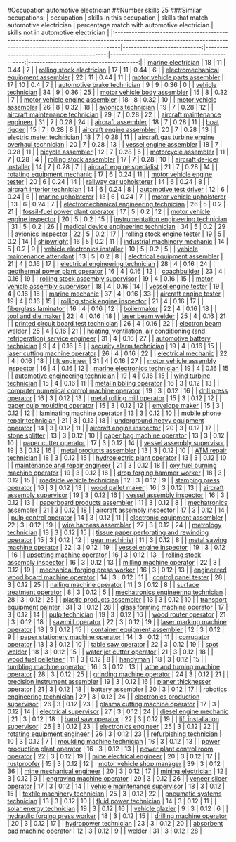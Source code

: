 #Occupation automotive electrician
##Number skills 25
###Similar occupations:
| occupation                                                                                                                                                    |   skills in this occupation |   skills that match automotive electrician |   percentage match with automotive electrician |   skills not in automotive electrician |
|:--------------------------------------------------------------------------------------------------------------------------------------------------------------|----------------------------:|-------------------------------------------:|-----------------------------------------------:|---------------------------------------:|
| [marine electrician](marine_electrician.md)                                                                                                                   |                          18 |                                         11 |                                           0.44 |                                      7 |
| [rolling stock electrician](rolling_stock_electrician.md)                                                                                                     |                          17 |                                         11 |                                           0.44 |                                      6 |
| [electromechanical equipment assembler](electromechanical_equipment_assembler.md)                                                                             |                          22 |                                         11 |                                           0.44 |                                     11 |
| [motor vehicle parts assembler](motor_vehicle_parts_assembler.md)                                                                                             |                          17 |                                         10 |                                           0.4  |                                      7 |
| [automotive brake technician](automotive_brake_technician.md)                                                                                                 |                           9 |                                          9 |                                           0.36 |                                      0 |
| [vehicle technician](vehicle_technician.md)                                                                                                                   |                          34 |                                          9 |                                           0.36 |                                     25 |
| [motor vehicle body assembler](motor_vehicle_body_assembler.md)                                                                                               |                          15 |                                          8 |                                           0.32 |                                      7 |
| [motor vehicle engine assembler](motor_vehicle_engine_assembler.md)                                                                                           |                          18 |                                          8 |                                           0.32 |                                     10 |
| [motor vehicle assembler](motor_vehicle_assembler.md)                                                                                                         |                          26 |                                          8 |                                           0.32 |                                     18 |
| [avionics technician](avionics_technician.md)                                                                                                                 |                          19 |                                          7 |                                           0.28 |                                     12 |
| [aircraft maintenance technician](aircraft_maintenance_technician.md)                                                                                         |                          29 |                                          7 |                                           0.28 |                                     22 |
| [aircraft maintenance engineer](aircraft_maintenance_engineer.md)                                                                                             |                          31 |                                          7 |                                           0.28 |                                     24 |
| [aircraft assembler](aircraft_assembler.md)                                                                                                                   |                          18 |                                          7 |                                           0.28 |                                     11 |
| [boat rigger](boat_rigger.md)                                                                                                                                 |                          15 |                                          7 |                                           0.28 |                                      8 |
| [aircraft engine assembler](aircraft_engine_assembler.md)                                                                                                     |                          20 |                                          7 |                                           0.28 |                                     13 |
| [electric meter technician](electric_meter_technician.md)                                                                                                     |                          18 |                                          7 |                                           0.28 |                                     11 |
| [aircraft gas turbine engine overhaul technician](aircraft_gas_turbine_engine_overhaul_technician.md)                                                         |                          20 |                                          7 |                                           0.28 |                                     13 |
| [vessel engine assembler](vessel_engine_assembler.md)                                                                                                         |                          18 |                                          7 |                                           0.28 |                                     11 |
| [bicycle assembler](bicycle_assembler.md)                                                                                                                     |                          12 |                                          7 |                                           0.28 |                                      5 |
| [motorcycle assembler](motorcycle_assembler.md)                                                                                                               |                          11 |                                          7 |                                           0.28 |                                      4 |
| [rolling stock assembler](rolling_stock_assembler.md)                                                                                                         |                          17 |                                          7 |                                           0.28 |                                     10 |
| [aircraft de-icer installer](aircraft_de-icer_installer.md)                                                                                                   |                          14 |                                          7 |                                           0.28 |                                      7 |
| [aircraft engine specialist](aircraft_engine_specialist.md)                                                                                                   |                          21 |                                          7 |                                           0.28 |                                     14 |
| [rotating equipment mechanic](rotating_equipment_mechanic.md)                                                                                                 |                          17 |                                          6 |                                           0.24 |                                     11 |
| [motor vehicle engine tester](motor_vehicle_engine_tester.md)                                                                                                 |                          20 |                                          6 |                                           0.24 |                                     14 |
| [railway car upholsterer](railway_car_upholsterer.md)                                                                                                         |                          14 |                                          6 |                                           0.24 |                                      8 |
| [aircraft interior technician](aircraft_interior_technician.md)                                                                                               |                          14 |                                          6 |                                           0.24 |                                      8 |
| [automotive test driver](automotive_test_driver.md)                                                                                                           |                          12 |                                          6 |                                           0.24 |                                      6 |
| [marine upholsterer](marine_upholsterer.md)                                                                                                                   |                          13 |                                          6 |                                           0.24 |                                      7 |
| [motor vehicle upholsterer](motor_vehicle_upholsterer.md)                                                                                                     |                          13 |                                          6 |                                           0.24 |                                      7 |
| [electromechanical engineering technician](electromechanical_engineering_technician.md)                                                                       |                          26 |                                          5 |                                           0.2  |                                     21 |
| [fossil-fuel power plant operator](fossil-fuel_power_plant_operator.md)                                                                                       |                          17 |                                          5 |                                           0.2  |                                     12 |
| [motor vehicle engine inspector](motor_vehicle_engine_inspector.md)                                                                                           |                          20 |                                          5 |                                           0.2  |                                     15 |
| [instrumentation engineering technician](instrumentation_engineering_technician.md)                                                                           |                          31 |                                          5 |                                           0.2  |                                     26 |
| [medical device engineering technician](medical_device_engineering_technician.md)                                                                             |                          34 |                                          5 |                                           0.2  |                                     29 |
| [avionics inspector](avionics_inspector.md)                                                                                                                   |                          22 |                                          5 |                                           0.2  |                                     17 |
| [rolling stock engine tester](rolling_stock_engine_tester.md)                                                                                                 |                          19 |                                          5 |                                           0.2  |                                     14 |
| [shipwright](shipwright.md)                                                                                                                                   |                          16 |                                          5 |                                           0.2  |                                     11 |
| [industrial machinery mechanic](industrial_machinery_mechanic.md)                                                                                             |                          14 |                                          5 |                                           0.2  |                                      9 |
| [vehicle electronics installer](vehicle_electronics_installer.md)                                                                                             |                          10 |                                          5 |                                           0.2  |                                      5 |
| [vehicle maintenance attendant](vehicle_maintenance_attendant.md)                                                                                             |                          13 |                                          5 |                                           0.2  |                                      8 |
| [electrical equipment assembler](electrical_equipment_assembler.md)                                                                                           |                          21 |                                          4 |                                           0.16 |                                     17 |
| [electrical engineering technician](electrical_engineering_technician.md)                                                                                     |                          28 |                                          4 |                                           0.16 |                                     24 |
| [geothermal power plant operator](geothermal_power_plant_operator.md)                                                                                         |                          16 |                                          4 |                                           0.16 |                                     12 |
| [coachbuilder](coachbuilder.md)                                                                                                                               |                          23 |                                          4 |                                           0.16 |                                     19 |
| [rolling stock assembly supervisor](rolling_stock_assembly_supervisor.md)                                                                                     |                          19 |                                          4 |                                           0.16 |                                     15 |
| [motor vehicle assembly supervisor](motor_vehicle_assembly_supervisor.md)                                                                                     |                          18 |                                          4 |                                           0.16 |                                     14 |
| [vessel engine tester](vessel_engine_tester.md)                                                                                                               |                          19 |                                          4 |                                           0.16 |                                     15 |
| [marine mechanic](marine_mechanic.md)                                                                                                                         |                          37 |                                          4 |                                           0.16 |                                     33 |
| [aircraft engine tester](aircraft_engine_tester.md)                                                                                                           |                          19 |                                          4 |                                           0.16 |                                     15 |
| [rolling stock engine inspector](rolling_stock_engine_inspector.md)                                                                                           |                          21 |                                          4 |                                           0.16 |                                     17 |
| [fiberglass laminator](fiberglass_laminator.md)                                                                                                               |                          16 |                                          4 |                                           0.16 |                                     12 |
| [boilermaker](boilermaker.md)                                                                                                                                 |                          22 |                                          4 |                                           0.16 |                                     18 |
| [tool and die maker](tool_and_die_maker.md)                                                                                                                   |                          22 |                                          4 |                                           0.16 |                                     18 |
| [laser beam welder](laser_beam_welder.md)                                                                                                                     |                          25 |                                          4 |                                           0.16 |                                     21 |
| [printed circuit board test technician](printed_circuit_board_test_technician.md)                                                                             |                          26 |                                          4 |                                           0.16 |                                     22 |
| [electron beam welder](electron_beam_welder.md)                                                                                                               |                          25 |                                          4 |                                           0.16 |                                     21 |
| [heating, ventilation, air conditioning (and refrigeration) service engineer](heating,_ventilation,_air_conditioning_(and_refrigeration)_service_engineer.md) |                          31 |                                          4 |                                           0.16 |                                     27 |
| [automotive battery technician](automotive_battery_technician.md)                                                                                             |                           9 |                                          4 |                                           0.16 |                                      5 |
| [security alarm technician](security_alarm_technician.md)                                                                                                     |                          19 |                                          4 |                                           0.16 |                                     15 |
| [laser cutting machine operator](laser_cutting_machine_operator.md)                                                                                           |                          26 |                                          4 |                                           0.16 |                                     22 |
| [electrical mechanic](electrical_mechanic.md)                                                                                                                 |                          22 |                                          4 |                                           0.16 |                                     18 |
| [lift engineer](lift_engineer.md)                                                                                                                             |                          31 |                                          4 |                                           0.16 |                                     27 |
| [motor vehicle assembly inspector](motor_vehicle_assembly_inspector.md)                                                                                       |                          16 |                                          4 |                                           0.16 |                                     12 |
| [marine electronics technician](marine_electronics_technician.md)                                                                                             |                          19 |                                          4 |                                           0.16 |                                     15 |
| [automotive engineering technician](automotive_engineering_technician.md)                                                                                     |                          19 |                                          4 |                                           0.16 |                                     15 |
| [wind turbine technician](wind_turbine_technician.md)                                                                                                         |                          15 |                                          4 |                                           0.16 |                                     11 |
| [metal nibbling operator](metal_nibbling_operator.md)                                                                                                         |                          16 |                                          3 |                                           0.12 |                                     13 |
| [computer numerical control machine operator](computer_numerical_control_machine_operator.md)                                                                 |                          19 |                                          3 |                                           0.12 |                                     16 |
| [drill press operator](drill_press_operator.md)                                                                                                               |                          16 |                                          3 |                                           0.12 |                                     13 |
| [metal rolling mill operator](metal_rolling_mill_operator.md)                                                                                                 |                          15 |                                          3 |                                           0.12 |                                     12 |
| [paper pulp moulding operator](paper_pulp_moulding_operator.md)                                                                                               |                          15 |                                          3 |                                           0.12 |                                     12 |
| [envelope maker](envelope_maker.md)                                                                                                                           |                          15 |                                          3 |                                           0.12 |                                     12 |
| [laminating machine operator](laminating_machine_operator.md)                                                                                                 |                          13 |                                          3 |                                           0.12 |                                     10 |
| [mobile phone repair technician](mobile_phone_repair_technician.md)                                                                                           |                          21 |                                          3 |                                           0.12 |                                     18 |
| [underground heavy equipment operator](underground_heavy_equipment_operator.md)                                                                               |                          14 |                                          3 |                                           0.12 |                                     11 |
| [aircraft engine inspector](aircraft_engine_inspector.md)                                                                                                     |                          20 |                                          3 |                                           0.12 |                                     17 |
| [stone splitter](stone_splitter.md)                                                                                                                           |                          13 |                                          3 |                                           0.12 |                                     10 |
| [paper bag machine operator](paper_bag_machine_operator.md)                                                                                                   |                          13 |                                          3 |                                           0.12 |                                     10 |
| [paper cutter operator](paper_cutter_operator.md)                                                                                                             |                          17 |                                          3 |                                           0.12 |                                     14 |
| [vessel assembly supervisor](vessel_assembly_supervisor.md)                                                                                                   |                          19 |                                          3 |                                           0.12 |                                     16 |
| [metal products assembler](metal_products_assembler.md)                                                                                                       |                          13 |                                          3 |                                           0.12 |                                     10 |
| [ATM repair technician](ATM_repair_technician.md)                                                                                                             |                          18 |                                          3 |                                           0.12 |                                     15 |
| [hydroelectric plant operator](hydroelectric_plant_operator.md)                                                                                               |                          13 |                                          3 |                                           0.12 |                                     10 |
| [maintenance and repair engineer](maintenance_and_repair_engineer.md)                                                                                         |                          21 |                                          3 |                                           0.12 |                                     18 |
| [oxy fuel burning machine operator](oxy_fuel_burning_machine_operator.md)                                                                                     |                          19 |                                          3 |                                           0.12 |                                     16 |
| [drop forging hammer worker](drop_forging_hammer_worker.md)                                                                                                   |                          18 |                                          3 |                                           0.12 |                                     15 |
| [roadside vehicle technician](roadside_vehicle_technician.md)                                                                                                 |                          12 |                                          3 |                                           0.12 |                                      9 |
| [stamping press operator](stamping_press_operator.md)                                                                                                         |                          16 |                                          3 |                                           0.12 |                                     13 |
| [wood pallet maker](wood_pallet_maker.md)                                                                                                                     |                          16 |                                          3 |                                           0.12 |                                     13 |
| [aircraft assembly supervisor](aircraft_assembly_supervisor.md)                                                                                               |                          19 |                                          3 |                                           0.12 |                                     16 |
| [vessel assembly inspector](vessel_assembly_inspector.md)                                                                                                     |                          16 |                                          3 |                                           0.12 |                                     13 |
| [paperboard products assembler](paperboard_products_assembler.md)                                                                                             |                          11 |                                          3 |                                           0.12 |                                      8 |
| [mechatronics assembler](mechatronics_assembler.md)                                                                                                           |                          21 |                                          3 |                                           0.12 |                                     18 |
| [aircraft assembly inspector](aircraft_assembly_inspector.md)                                                                                                 |                          17 |                                          3 |                                           0.12 |                                     14 |
| [pulp control operator](pulp_control_operator.md)                                                                                                             |                          14 |                                          3 |                                           0.12 |                                     11 |
| [electronic equipment assembler](electronic_equipment_assembler.md)                                                                                           |                          22 |                                          3 |                                           0.12 |                                     19 |
| [wire harness assembler](wire_harness_assembler.md)                                                                                                           |                          27 |                                          3 |                                           0.12 |                                     24 |
| [metrology technician](metrology_technician.md)                                                                                                               |                          18 |                                          3 |                                           0.12 |                                     15 |
| [tissue paper perforating and rewinding operator](tissue_paper_perforating_and_rewinding_operator.md)                                                         |                          15 |                                          3 |                                           0.12 |                                     12 |
| [gear machinist](gear_machinist.md)                                                                                                                           |                          11 |                                          3 |                                           0.12 |                                      8 |
| [metal sawing machine operator](metal_sawing_machine_operator.md)                                                                                             |                          22 |                                          3 |                                           0.12 |                                     19 |
| [vessel engine inspector](vessel_engine_inspector.md)                                                                                                         |                          19 |                                          3 |                                           0.12 |                                     16 |
| [upsetting machine operator](upsetting_machine_operator.md)                                                                                                   |                          16 |                                          3 |                                           0.12 |                                     13 |
| [rolling stock assembly inspector](rolling_stock_assembly_inspector.md)                                                                                       |                          16 |                                          3 |                                           0.12 |                                     13 |
| [milling machine operator](milling_machine_operator.md)                                                                                                       |                          22 |                                          3 |                                           0.12 |                                     19 |
| [mechanical forging press worker](mechanical_forging_press_worker.md)                                                                                         |                          16 |                                          3 |                                           0.12 |                                     13 |
| [engineered wood board machine operator](engineered_wood_board_machine_operator.md)                                                                           |                          14 |                                          3 |                                           0.12 |                                     11 |
| [control panel tester](control_panel_tester.md)                                                                                                               |                          28 |                                          3 |                                           0.12 |                                     25 |
| [nailing machine operator](nailing_machine_operator.md)                                                                                                       |                          11 |                                          3 |                                           0.12 |                                      8 |
| [surface treatment operator](surface_treatment_operator.md)                                                                                                   |                           8 |                                          3 |                                           0.12 |                                      5 |
| [mechatronics engineering technician](mechatronics_engineering_technician.md)                                                                                 |                          28 |                                          3 |                                           0.12 |                                     25 |
| [plastic products assembler](plastic_products_assembler.md)                                                                                                   |                          13 |                                          3 |                                           0.12 |                                     10 |
| [transport equipment painter](transport_equipment_painter.md)                                                                                                 |                          31 |                                          3 |                                           0.12 |                                     28 |
| [glass forming machine operator](glass_forming_machine_operator.md)                                                                                           |                          17 |                                          3 |                                           0.12 |                                     14 |
| [pulp technician](pulp_technician.md)                                                                                                                         |                          19 |                                          3 |                                           0.12 |                                     16 |
| [wood router operator](wood_router_operator.md)                                                                                                               |                          21 |                                          3 |                                           0.12 |                                     18 |
| [sawmill operator](sawmill_operator.md)                                                                                                                       |                          22 |                                          3 |                                           0.12 |                                     19 |
| [laser marking machine operator](laser_marking_machine_operator.md)                                                                                           |                          18 |                                          3 |                                           0.12 |                                     15 |
| [container equipment assembler](container_equipment_assembler.md)                                                                                             |                          12 |                                          3 |                                           0.12 |                                      9 |
| [paper stationery machine operator](paper_stationery_machine_operator.md)                                                                                     |                          14 |                                          3 |                                           0.12 |                                     11 |
| [corrugator operator](corrugator_operator.md)                                                                                                                 |                          13 |                                          3 |                                           0.12 |                                     10 |
| [table saw operator](table_saw_operator.md)                                                                                                                   |                          22 |                                          3 |                                           0.12 |                                     19 |
| [spot welder](spot_welder.md)                                                                                                                                 |                          18 |                                          3 |                                           0.12 |                                     15 |
| [water jet cutter operator](water_jet_cutter_operator.md)                                                                                                     |                          21 |                                          3 |                                           0.12 |                                     18 |
| [wood fuel pelletiser](wood_fuel_pelletiser.md)                                                                                                               |                          11 |                                          3 |                                           0.12 |                                      8 |
| [handyman](handyman.md)                                                                                                                                       |                          18 |                                          3 |                                           0.12 |                                     15 |
| [tumbling machine operator](tumbling_machine_operator.md)                                                                                                     |                          16 |                                          3 |                                           0.12 |                                     13 |
| [lathe and turning machine operator](lathe_and_turning_machine_operator.md)                                                                                   |                          28 |                                          3 |                                           0.12 |                                     25 |
| [grinding machine operator](grinding_machine_operator.md)                                                                                                     |                          24 |                                          3 |                                           0.12 |                                     21 |
| [precision instrument assembler](precision_instrument_assembler.md)                                                                                           |                          19 |                                          3 |                                           0.12 |                                     16 |
| [planer thicknesser operator](planer_thicknesser_operator.md)                                                                                                 |                          21 |                                          3 |                                           0.12 |                                     18 |
| [battery assembler](battery_assembler.md)                                                                                                                     |                          20 |                                          3 |                                           0.12 |                                     17 |
| [robotics engineering technician](robotics_engineering_technician.md)                                                                                         |                          27 |                                          3 |                                           0.12 |                                     24 |
| [electronics production supervisor](electronics_production_supervisor.md)                                                                                     |                          26 |                                          3 |                                           0.12 |                                     23 |
| [plasma cutting machine operator](plasma_cutting_machine_operator.md)                                                                                         |                          17 |                                          3 |                                           0.12 |                                     14 |
| [electrical supervisor](electrical_supervisor.md)                                                                                                             |                          27 |                                          3 |                                           0.12 |                                     24 |
| [diesel engine mechanic](diesel_engine_mechanic.md)                                                                                                           |                          21 |                                          3 |                                           0.12 |                                     18 |
| [band saw operator](band_saw_operator.md)                                                                                                                     |                          22 |                                          3 |                                           0.12 |                                     19 |
| [lift installation supervisor](lift_installation_supervisor.md)                                                                                               |                          26 |                                          3 |                                           0.12 |                                     23 |
| [electronics engineer](electronics_engineer.md)                                                                                                               |                          25 |                                          3 |                                           0.12 |                                     22 |
| [rotating equipment engineer](rotating_equipment_engineer.md)                                                                                                 |                          26 |                                          3 |                                           0.12 |                                     23 |
| [refurbishing technician](refurbishing_technician.md)                                                                                                         |                          10 |                                          3 |                                           0.12 |                                      7 |
| [moulding machine technician](moulding_machine_technician.md)                                                                                                 |                          16 |                                          3 |                                           0.12 |                                     13 |
| [power production plant operator](power_production_plant_operator.md)                                                                                         |                          16 |                                          3 |                                           0.12 |                                     13 |
| [power plant control room operator](power_plant_control_room_operator.md)                                                                                     |                          22 |                                          3 |                                           0.12 |                                     19 |
| [mine electrical engineer](mine_electrical_engineer.md)                                                                                                       |                          20 |                                          3 |                                           0.12 |                                     17 |
| [rustproofer](rustproofer.md)                                                                                                                                 |                          15 |                                          3 |                                           0.12 |                                     12 |
| [motor vehicle shop manager](motor_vehicle_shop_manager.md)                                                                                                   |                          39 |                                          3 |                                           0.12 |                                     36 |
| [mine mechanical engineer](mine_mechanical_engineer.md)                                                                                                       |                          20 |                                          3 |                                           0.12 |                                     17 |
| [mining electrician](mining_electrician.md)                                                                                                                   |                          12 |                                          3 |                                           0.12 |                                      9 |
| [engraving machine operator](engraving_machine_operator.md)                                                                                                   |                          29 |                                          3 |                                           0.12 |                                     26 |
| [veneer slicer operator](veneer_slicer_operator.md)                                                                                                           |                          17 |                                          3 |                                           0.12 |                                     14 |
| [vehicle maintenance supervisor](vehicle_maintenance_supervisor.md)                                                                                           |                          18 |                                          3 |                                           0.12 |                                     15 |
| [textile machinery technician](textile_machinery_technician.md)                                                                                               |                          25 |                                          3 |                                           0.12 |                                     22 |
| [pneumatic systems technician](pneumatic_systems_technician.md)                                                                                               |                          13 |                                          3 |                                           0.12 |                                     10 |
| [fluid power technician](fluid_power_technician.md)                                                                                                           |                          14 |                                          3 |                                           0.12 |                                     11 |
| [solar energy technician](solar_energy_technician.md)                                                                                                         |                          19 |                                          3 |                                           0.12 |                                     16 |
| [vehicle glazier](vehicle_glazier.md)                                                                                                                         |                           9 |                                          3 |                                           0.12 |                                      6 |
| [hydraulic forging press worker](hydraulic_forging_press_worker.md)                                                                                           |                          18 |                                          3 |                                           0.12 |                                     15 |
| [drilling machine operator](drilling_machine_operator.md)                                                                                                     |                          20 |                                          3 |                                           0.12 |                                     17 |
| [hydropower technician](hydropower_technician.md)                                                                                                             |                          23 |                                          3 |                                           0.12 |                                     20 |
| [absorbent pad machine operator](absorbent_pad_machine_operator.md)                                                                                           |                          12 |                                          3 |                                           0.12 |                                      9 |
| [welder](welder.md)                                                                                                                                           |                          31 |                                          3 |                                           0.12 |                                     28 |
